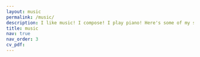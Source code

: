 ```yaml
---
layout: music
permalink: /music/
description: I like music! I compose! I play piano! Here's some of my stuff:
title: music
nav: true
nav_order: 3
cv_pdf: 
---
```


